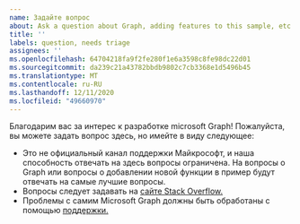 ```yaml
---
name: Задайте вопрос
about: Ask a question about Graph, adding features to this sample, etc.
title: ''
labels: question, needs triage
assignees: ''
ms.openlocfilehash: 64704218fa9f2fe280f1e6a3598c8fe98dc22d01
ms.sourcegitcommit: da239c21a43782bbdb9802c7cb3368e1d5496b45
ms.translationtype: MT
ms.contentlocale: ru-RU
ms.lasthandoff: 12/11/2020
ms.locfileid: "49660970"
---
```

Благодарим вас за интерес к разработке microsoft Graph! Пожалуйста, вы можете задать вопрос здесь, но имейте в виду следующее:

- Это не официальный канал поддержки Майкрософт, и наша способность отвечать на здесь вопросы ограничена. На вопросы о Graph или вопросы о добавлении новой функции в пример будут отвечать на самые лучшие вопросы.
- Вопросы следует задавать на [сайте Stack Overflow.](https://stackoverflow.com/questions/tagged/microsoft-graph)
- Проблемы с самим Microsoft Graph должны быть обработаны с помощью [поддержки.](https://developer.microsoft.com/graph/support)

